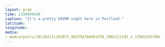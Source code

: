 ```yaml
---
layout: gram
time: 1334994420
caption: "It's a pretty GRIMM night here in Portland."
latitude: 
longitude: 
media:
- media/posts/201204/11192875_862554760491478_2085121195_n_17842255786000351.jpg
---
```

